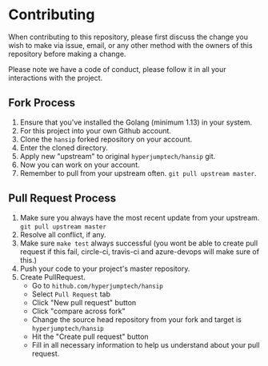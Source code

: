 # Contributing

When contributing to this repository, please first discuss the change you wish to make via issue,
email, or any other method with the owners of this repository before making a change. 

Please note we have a code of conduct, please follow it in all your interactions with the project.

## Fork Process

1. Ensure that you've installed the Golang (minimum 1.13) in your system.
2. For this project into your own Github account.
3. Clone the `hansip` forked repository on your account.
4. Enter the cloned directory.
5. Apply new "upstream" to original `hyperjumptech/hansip` git.  
6. Now you can work on your account.
7. Remember to pull from your upstream often. `git pull upstream master`.

## Pull Request Process

1. Make sure you always have the most recent update from your upstream. `git pull upstream master`
2. Resolve all conflict, if any.
3. Make sure `make test` always successful (you wont be able to create pull request if this fail, circle-ci, travis-ci and azure-devops will make sure of this.)
4. Push your code to your project's master repository.
5. Create PullRequest. 
    * Go to `hithub.com/hyperjumptech/hansip`
    * Select `Pull Request` tab
    * Click "New pull request" button
    * Click "compare across fork"
    * Change the source head repository from your fork and target is `hyperjumptech/hansip`
    * Hit the "Create pull request" button
    * Fill in all necessary information to help us understand about your pull request.  

